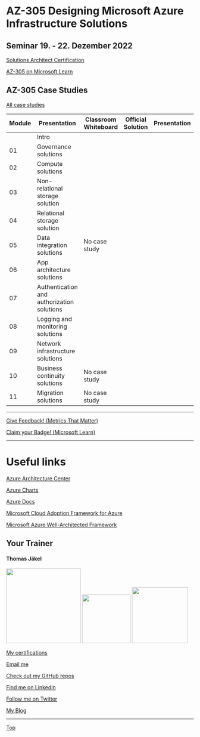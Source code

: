 # AZ-305 Designing Microsoft Azure Infrastructure Solutions

## Seminar 19. - 22. Dezember 2022

[Solutions Architect Certification](https://docs.microsoft.com/en-us/learn/certifications/azure-solutions-architect/)

[AZ-305 on Microsoft Learn](https://aka.ms/AZ-305StudentMaterials)

## AZ-305 Case Studies

[All case studies](https://microsoftlearning.github.io/AZ-305-DesigningMicrosoftAzureInfrastructureSolutions/)


| Module    | Presentation | Classroom Whiteboard | Official Solution | Presentation |
| ----------|--------------| ---------------------|-------------------|--------------|
|    | Intro                                     |  |  |  |
| 01 | Governance solutions                      |  |  |  |
| 02 | Compute solutions                         |  |  |  |
| 03 | Non-relational storage solution           |  |  |  |
| 04 | Relational storage solution               |  |  |  |
| 05 | Data integration solutions                | No case study |  |  |
| 06 | App architecture solutions                |  |  |  |
| 07 | Authentication and authorization solutions|  |  |  |
| 08 | Logging and monitoring solutions          |  |  |  |
| 09 | Network infrastructure  solutions         |  |  |  |
| 10 | Business continuity solutions             | No case study |  |  |
| 11 | Migration solutions                       | No case study |  |  |

---

[Give Feedback! (Metrics That Matter)](#az-305-designing-microsoft-azure-infrastructure-solutions)

[Claim your Badge! (Microsoft Learn)](##az-305-designing-microsoft-azure-infrastructure-solutions)

---



# Useful links

[Azure Architecture Center](https://https://docs.microsoft.com/en-us/azure/architecture/)

[Azure Charts](https://https://azurecharts.com/)

[Azure Docs](https://https://docs.microsoft.com/en-us/azure/)

[Microsoft Cloud Adoption Framework for Azure](https://docs.microsoft.com/en-us/azure/cloud-adoption-framework/)

[Microsoft Azure Well-Architected Framework](https://docs.microsoft.com/en-us/azure/architecture/framework/)


##  Your Trainer
#### Thomas Jäkel

<img src="https://download69118.blob.core.windows.net/anon/Profilbild.jpg" width="200"/>
<a href="https://www.credly.com/badges/c1fe9e82-60d2-4268-8204-3709479a2bf9/public_url"><img src="https://download69118.blob.core.windows.net/anon/MCT-badge.png" width="130"/></a>
<a href="https://www.credly.com/badges/fc4737d8-923a-4d37-8f1a-497c08a7c1ff/public_url"><img src="https://download69118.blob.core.windows.net/anon/AAI-badge.png" width="150"/></a>

[My certifications](https://www.credly.com/users/thomas-jakel)

[Email me](mailto:thomas.jaekel@brainymotion.de?subject=AZ-305)

[Check out my GitHub repos](https://github.com/www42)

[Find me on LinkedIn](https://linkedin.com/in/tjkkll)

[Follow me on Twitter](https://twitter.com/tjkkll)

[My Blog](https://blog.az.training)

---

[Top](#az-305-designing-microsoft-azure-infrastructure-solutions)
